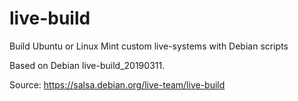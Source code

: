 # live-build
Build Ubuntu or Linux Mint custom live-systems with Debian scripts

Based on Debian live-build_20190311.

Source: https://salsa.debian.org/live-team/live-build
